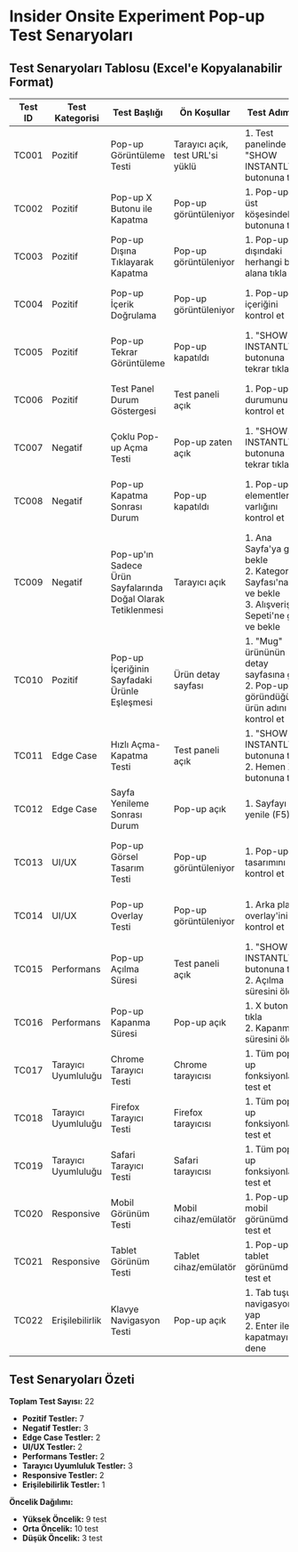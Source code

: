 # Insider Onsite Experiment Pop-up Test Senaryoları

## Test Senaryoları Tablosu (Excel'e Kopyalanabilir Format)

| Test ID | Test Kategorisi | Test Başlığı | Ön Koşullar | Test Adımları | Beklenen Sonuç | Öncelik | Test Tipi |
|---------|----------------|--------------|-------------|---------------|----------------|---------|-----------|
| TC001 | Pozitif | Pop-up Görüntüleme Testi | Tarayıcı açık, test URL'si yüklü | 1. Test panelinde "SHOW INSTANTLY" butonuna tıkla | Pop-up başarıyla görüntülenir, İngilizce içerik doğru görünür | Yüksek | Fonksiyonel |
| TC002 | Pozitif | Pop-up X Butonu ile Kapatma | Pop-up görüntüleniyor | 1. Pop-up sağ üst köşesindeki X butonuna tıkla | Pop-up kapanır, ana sayfa görünür | Yüksek | Fonksiyonel |
| TC003 | Pozitif | Pop-up Dışına Tıklayarak Kapatma | Pop-up görüntüleniyor | 1. Pop-up dışındaki herhangi bir alana tıkla | Pop-up kapanır, ana sayfa görünür | Yüksek | Fonksiyonel |
| TC004 | Pozitif | Pop-up İçerik Doğrulama | Pop-up görüntüleniyor | 1. Pop-up içeriğini kontrol et | Pop-up İngilizce içeriği doğru şekilde görüntülenir | Orta | Fonksiyonel |
| TC005 | Pozitif | Pop-up Tekrar Görüntüleme | Pop-up kapatıldı | 1. "SHOW INSTANTLY" butonuna tekrar tıkla | Pop-up tekrar başarıyla görüntülenir | Orta | Fonksiyonel |
| TC006 | Pozitif | Test Panel Durum Göstergesi | Test paneli açık | 1. Pop-up durumunu kontrol et | "Visible" veya "Not Visible" durumu doğru gösterilir | Orta | Fonksiyonel |
| TC007 | Negatif | Çoklu Pop-up Açma Testi | Pop-up zaten açık | 1. "SHOW INSTANTLY" butonuna tekrar tıkla | Yeni pop-up açılmaz, mevcut pop-up korunur | Orta | Negatif |
| TC008 | Negatif | Pop-up Kapatma Sonrası Durum | Pop-up kapatıldı | 1. Pop-up elementlerinin varlığını kontrol et | Pop-up elementleri DOM'da görünmez durumda | Orta | Negatif |
| TC009 | Negatif | Pop-up'ın Sadece Ürün Sayfalarında Doğal Olarak Tetiklenmesi | Tarayıcı açık | 1. Ana Sayfa'ya git ve bekle<br>2. Kategori Sayfası'na git ve bekle<br>3. Alışveriş Sepeti'ne git ve bekle | Pop-up bu sayfaların hiçbirinde kendi kendine görünmemelidir | Yüksek | Fonksiyonel |
| TC010 | Pozitif | Pop-up İçeriğinin Sayfadaki Ürünle Eşleşmesi | Ürün detay sayfası | 1. "Mug" ürününün detay sayfasına git<br>2. Pop-up göründüğünde ürün adını kontrol et | Pop-up'ın içindeki ürün adı, sayfa başlığındaki "Mug" ürün adıyla aynı olmalıdır | Yüksek | Fonksiyonel |
| TC011 | Edge Case | Hızlı Açma-Kapatma Testi | Test paneli açık | 1. "SHOW INSTANTLY" butonuna tıkla<br>2. Hemen X butonuna tıkla | Pop-up açılır ve hemen kapanır, hata oluşmaz | Düşük | Edge Case |
| TC012 | Edge Case | Sayfa Yenileme Sonrası Durum | Pop-up açık | 1. Sayfayı yenile (F5) | Pop-up kapanır, sayfa normal duruma döner | Düşük | Edge Case |
| TC013 | UI/UX | Pop-up Görsel Tasarım Testi | Pop-up görüntüleniyor | 1. Pop-up tasarımını kontrol et | Pop-up merkezi konumda, uygun boyutta görüntülenir | Orta | UI/UX |
| TC014 | UI/UX | Pop-up Overlay Testi | Pop-up görüntüleniyor | 1. Arka plan overlay'ini kontrol et | Arka plan karartılır, pop-up ön planda görünür | Orta | UI/UX |
| TC015 | Performans | Pop-up Açılma Süresi | Test paneli açık | 1. "SHOW INSTANTLY" butonuna tıkla<br>2. Açılma süresini ölç | Pop-up 1 saniye içinde açılır | Düşük | Performans |
| TC016 | Performans | Pop-up Kapanma Süresi | Pop-up açık | 1. X butonuna tıkla<br>2. Kapanma süresini ölç | Pop-up 0.5 saniye içinde kapanır | Düşük | Performans |
| TC017 | Tarayıcı Uyumluluğu | Chrome Tarayıcı Testi | Chrome tarayıcısı | 1. Tüm pop-up fonksiyonlarını test et | Tüm özellikler Chrome'da çalışır | Yüksek | Uyumluluk |
| TC018 | Tarayıcı Uyumluluğu | Firefox Tarayıcı Testi | Firefox tarayıcısı | 1. Tüm pop-up fonksiyonlarını test et | Tüm özellikler Firefox'ta çalışır | Yüksek | Uyumluluk |
| TC019 | Tarayıcı Uyumluluğu | Safari Tarayıcı Testi | Safari tarayıcısı | 1. Tüm pop-up fonksiyonlarını test et | Tüm özellikler Safari'de çalışır | Yüksek | Uyumluluk |
| TC020 | Responsive | Mobil Görünüm Testi | Mobil cihaz/emülatör | 1. Pop-up'ı mobil görünümde test et | Pop-up mobil ekranda uygun şekilde görüntülenir | Orta | Responsive |
| TC021 | Responsive | Tablet Görünüm Testi | Tablet cihaz/emülatör | 1. Pop-up'ı tablet görünümde test et | Pop-up tablet ekranda uygun şekilde görüntülenir | Orta | Responsive |
| TC022 | Erişilebilirlik | Klavye Navigasyon Testi | Pop-up açık | 1. Tab tuşu ile navigasyon yap<br>2. Enter ile kapatmayı dene | Klavye ile pop-up kapatılabilir | Düşük | Erişilebilirlik |

## Test Senaryoları Özeti

**Toplam Test Sayısı:** 22
- **Pozitif Testler:** 7
- **Negatif Testler:** 3
- **Edge Case Testler:** 2
- **UI/UX Testler:** 2
- **Performans Testler:** 2
- **Tarayıcı Uyumluluk Testler:** 3
- **Responsive Testler:** 2
- **Erişilebilirlik Testler:** 1

**Öncelik Dağılımı:**
- **Yüksek Öncelik:** 9 test
- **Orta Öncelik:** 10 test
- **Düşük Öncelik:** 3 test